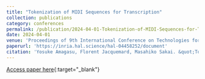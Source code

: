 ```yaml
---
title: "Tokenization of MIDI Sequences for Transcription"
collection: publications
category: conferences
permalink: /publication/2024-04-01-Tokenization-of-MIDI-Sequences-for-Transcription
date: 2024-04-01
venue: 'Proceedings of 9th International Conference on Technologies for Music Notation and Representation (TENOR)'
paperurl: 'https://inria.hal.science/hal-04458252/document'
citation: 'Yosuke Amagasu, Florent Jacquemard, Masahiko Sakai. &quot;Tokenization of MIDI Sequences for Transcription&quot; In the proceedings of 9th International Conference on Technologies for Music Notation and Representation (TENOR), 2024.'
---
```

[Access paper here](https://inria.hal.science/hal-04458252){:target="_blank"}
